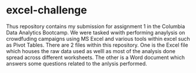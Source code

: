 # excel-challenge
Thus repository contains my submission for assignment 1 in the Columbia Data Analytics Bootcamp. We were tasked wwith performing anaylysis on crowdfuding campaigns using MS Excel and various tools within excel such as Pivot Tables.
There are 2 files within this repository. One is the Excel file which houses the raw data used as welll as most of the analysis done spread across different worksheets. The other is a Word document which answers some questions related to the anlysis performed. 
